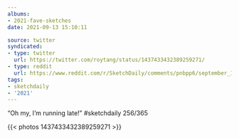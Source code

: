 ```yaml
---
albums:
- 2021-fave-sketches
date: 2021-09-13 15:10:11

source: twitter
syndicated:
- type: twitter
  url: https://twitter.com/roytang/status/1437433432389259271/
- type: reddit
  url: https://www.reddit.com/r/SketchDaily/comments/pnbpp6/september_13th_pocket_watch/hcp6du2/
tags:
- sketchdaily
- '2021'
---
```


“Oh my, I’m running late!” #sketchdaily 256/365 

{{< photos 1437433432389259271 >}}